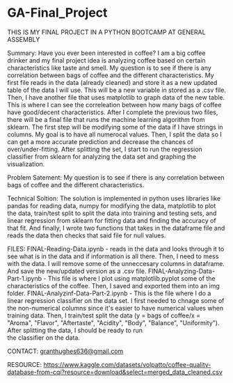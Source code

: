 # GA-Final_Project

THIS IS MY FINAL PROJECT IN A PYTHON BOOTCAMP AT GENERAL ASSEMBLY

Summary:
    Have you ever been interested in coffee? I am a big coffee drinker and my final project idea is analyzing coffee based on certain characteristics like taste and smell. My question is to see if there is any correlation between bags of coffee and the different characteristics. My first file reads in the data (already cleaned) and store it as a new updated table of the data I will use. This will be a new variable in stored as a .csv file. Then, I have another file that uses matplotlib to graph data of the new table. This is where I can see the correleation between how many bags of coffee have good/decent characteristics. After I complete the previous two files, there will be a final file that runs the machine learning algorithm from sklearn. The first step will be modifying some of the data if I have strings in columns. My goal is to have all numerocal values. Then, I split the data so I can get a more accurate prediction and decrease the chances of over/under-fitting. After splitting the set, I start to run the regression classifier from sklearn for analyzing the data set and graphing the visualization.

Problem Satement:
    My question is to see if there is any correlation between bags of coffee and the different characteristics.

Technical Soltion:
    The solution is implemented in python uses libraries like pandas for reading data, numpy for modifying the data, matplotlib to plot the data, train/test split to split the data into training and testing sets, and linear regression from sklearn for fitting data and finding the accuracy of that fit. And finally, I wrote two functions that takes in the dataframe file and reads the data then checks that said file for null values.

 FILES:
    FINAL-Reading-Data.ipynb
        - reads in the data and looks through it to see what is in the data and if information is all there. Then, I need to mess with the data. I         will remove some of the unneccesary columns in dataframe. And save the new/updated version as a .csv file.
    FINAL-Analyzing-Data-Part-1.ipynb
        - This file is where I plot using matplotlib.pyplot some of the characteristics of the coffee. Then, I saved and exported them into an img         folder.
    FINAL-Analyzinf-Data-Part-2.ipynb
        - This is the file where I do a linear regression classifier on the data set. I first needed to chnage some of the non-numerical columns           since it's easier to have numerical values when training data. Then, I train/test split the data (y = bags of coffee/x = "Aroma",                "Flavor", "Aftertaste", "Acidity", "Body", "Balance", "Uniformity"). After splitting the data, I should be ready to run   
        the classifier on the data.

CONTACT: 
    granthughes636@gmail.com

RESOURCE:
https://www.kaggle.com/datasets/volpatto/coffee-quality-database-from-cqi?resource=download&select=merged_data_cleaned.csv
